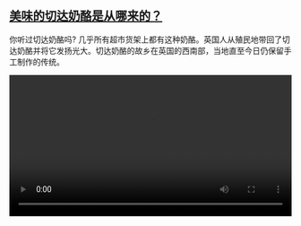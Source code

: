 <!--1701589623000-->
[美味的切达奶酪是从哪来的？](https://www.dw.com/zh/%E7%BE%8E%E5%91%B3%E7%9A%84%E5%88%87%E8%BE%BE%E5%A5%B6%E9%85%AA%E6%98%AF%E4%BB%8E%E5%93%AA%E6%9D%A5%E7%9A%84%EF%BC%9F/a-67576679)
------

<p>你听过切达奶酪吗? 几乎所有超市货架上都有这种奶酪。英国人从殖民地带回了切达奶酪并将它发扬光大。切达奶酪的故乡在英国的西南部，当地直至今日仍保留手工制作的传统。</small></p><video src="https://tvdownloaddw-a.akamaihd.net/dwtv_video/flv/vdt_zh/2023/bchi231128_001_cheddar_01r_AVC_1280x720.mp4" controls style="width:100%"></video>
